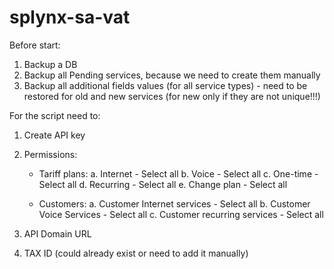 # splynx-sa-vat

Before start:
1. Backup a DB
2. Backup all Pending services, because we need to create them manually
3. Backup all additional fields values (for all service types) - need to be restored for old and new services (for new only if they are not unique!!!)

For the script need to:
1. Create API key
2. Permissions:
    - Tariff plans:
        a. Internet - Select all
        b. Voice - Select all
        c. One-time - Select all
        d. Recurring - Select all
        e. Change plan - Select all

    - Customers:
        a. Customer Internet services - Select all
        b. Customer Voice Services - Select all
        c. Customer recurring services - Select all

3. API Domain URL
4. TAX ID  (could already exist or need to add it manually)
